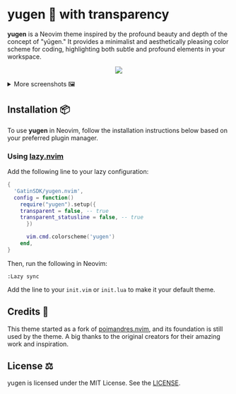 # yugen 🌌 with transparency

**yugen** is a Neovim theme inspired by the profound beauty and depth of the concept of "yūgen." It provides a minimalist and aesthetically pleasing color scheme for coding, highlighting both subtle and profound elements in your workspace.

<p align="center">
  <img src="./_assets/cover.png" />
</p>

<details>
<summary>More screenshots 🖼️ </summary>
  
![Preview 1](./_assets/preview-1.png)
![Preview 2](./_assets/preview-2.png)
![Preview 3](./_assets/preview-3.png)

</details>

## Installation 📦

To use **yugen** in Neovim, follow the installation instructions below based on your preferred plugin manager.


### Using [lazy.nvim](https://github.com/folke/lazy.nvim)

Add the following line to your lazy configuration:

```lua
{
  'GatinSDK/yugen.nvim',
  config = function()
    require("yugen").setup({
    transparent = false, -- true
    transparent_statusline = false, -- true
      })

      vim.cmd.colorscheme('yugen')
    end,
}
```

Then, run the following in Neovim:

```vim
:Lazy sync
```

Add the line to your `init.vim` or `init.lua` to make it your default theme.

## Credits 👤

This theme started as a fork of [poimandres.nvim](https://github.com/olivercederborg/poimandres.nvim), and its foundation is still used by the theme. A big thanks to the original creators for their amazing work and inspiration.


## License ⚖️

yugen is licensed under the MIT License. See the [LICENSE](https://github.com/bettervim/yugen).
